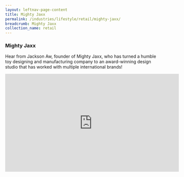 ```yaml
---
layout: leftnav-page-content
title: Mighty Jaxx
permalink: /industries/lifestyle/retail/mighty-jaxx/
breadcrumb: Mighty Jaxx
collection_name: retail
---
```


### **Mighty Jaxx**

Hear from Jackson Aw, founder of Mighty Jaxx, who has turned a humble toy designing and manufacturing company to an award-winning design studio that has worked with multiple international brands!

<div class="bp-youtube">
      <iframe width="560" height="315" src="https://www.youtube.com/embed/BBcR4KGDdL0" frameborder="0" allow="autoplay; encrypted-media" allowfullscreen></iframe>
</div>

